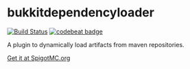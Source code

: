 # bukkitdependencyloader

[![Build Status](http://giant.ddnss.de:8180/buildStatus/icon?job=BukkitDependencyLoader)](http://giant.ddnss.de:8180/job/BukkitDependencyLoader/)
[![codebeat badge](https://codebeat.co/badges/8094359d-7ca0-4006-ba27-6deaf4643baa)](https://codebeat.co/projects/github-com-gianttreelp-bukkitdependencyloader-master)

A plugin to dynamically load artifacts from maven repositories.

[Get it at SpigotMC.org](https://www.spigotmc.org/resources/bukkitdependencyloader.39533/)
